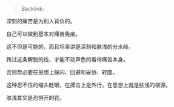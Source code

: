 > Backlink: 

深刻的痛苦是为别人背负的。

自己可以做到基本对痛苦免疫。

这不但是可能的，而且坦率讲是深刻和肤浅的分水岭。

跨过这条解脱的线，才能不动声色的看待痛苦本身。

否则势必要在思想上躲闪、回避和妥协、转圜。

这种忍不住的缩头眨眼，在搏击上是外行，在思想上就是肤浅的根源。

肤浅其实是恐惧开的花。
